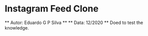 # Instagram Feed Clone
** Autor: Eduardo G P Silva **
** Data: 12/2020 **
Doed to test the knowledge.
